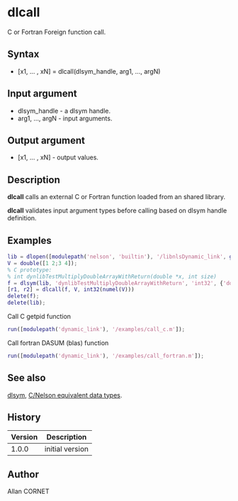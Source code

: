 # dlcall

C or Fortran Foreign function call.

## Syntax

- [x1, ... , xN] = dlcall(dlsym_handle, arg1, ..., argN)

## Input argument

- dlsym_handle - a dlsym handle.
- arg1, ..., argN - input arguments.

## Output argument

- [x1, ... , xN] - output values.

## Description

  <p><b>dlcall</b> calls an external C or Fortran function loaded from an shared library.</p>
  <p><b>dlcall</b> validates input argument types before calling based on dlsym handle definition.</p>

## Examples

```matlab
lib = dlopen([modulepath('nelson', 'builtin'), '/libnlsDynamic_link', getdynlibext()]);
V = double([1 2;3 4]);
% C prototype:
% int dynlibTestMultiplyDoubleArrayWithReturn(double *x, int size)
f = dlsym(lib, 'dynlibTestMultiplyDoubleArrayWithReturn', 'int32', {'doublePtr', 'int32'});
[r1, r2] = dlcall(f, V, int32(numel(V)))
delete(f);
delete(lib);
```

Call C getpid function

```matlab
run([modulepath('dynamic_link'), '/examples/call_c.m']);
```

Call fortran DASUM (blas) function

```matlab
run([modulepath('dynamic_link'), '/examples/call_fortran.m']);
```

## See also

[dlsym](dlsym.md), [C/Nelson equivalent data types](C_datatype.md).

## History

| Version | Description     |
| ------- | --------------- |
| 1.0.0   | initial version |

## Author

Allan CORNET

